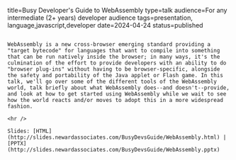 title=Busy Developer's Guide to WebAssembly
type=talk
audience=For any intermediate (2+ years) developer audience
tags=presentation, language,javascript,developer
date=2024-04-24
status=published
~~~~~~

WebAssembly is a new cross-browser emerging standard providing a "target bytecode" for languages that want to compile into something that can be run natively inside the browser; in many ways, it's the culmination of the effort to provide developers with an ability to do "browser plug-ins" without having to be browser-specific, alongside the safety and portability of the Java applet or Flash game. In this talk, we'll go over some of the different tools of the WebAssembly world, talk briefly about what WebAssembly does--and doesn't--provide, and look at how to get started using WebAssembly while we wait to see how the world reacts and/or moves to adopt this in a more widespread fashion.
    
<hr />

Slides: [HTML](http://slides.newardassociates.com/BusyDevsGuide/WebAssembly.html) | [PPTX](http://slides.newardassociates.com/BusyDevsGuide/WebAssembly.pptx)
